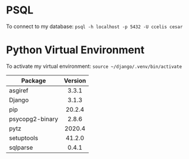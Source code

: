 # PSQL

To connect to my database:
`psql -h localhost -p 5432 -U ccelis cesar`

# Python Virtual Environment

To activate my virtual environment:
`source ~/django/.venv/bin/activate`

| Package         | Version |
| --------------- |:-------:|
| asgiref         | 3.3.1   |
| Django          | 3.1.3   |
| pip             | 20.2.4  |
| psycopg2-binary | 2.8.6   |
| pytz            | 2020.4  |
| setuptools      | 41.2.0  |
| sqlparse        | 0.4.1   |
